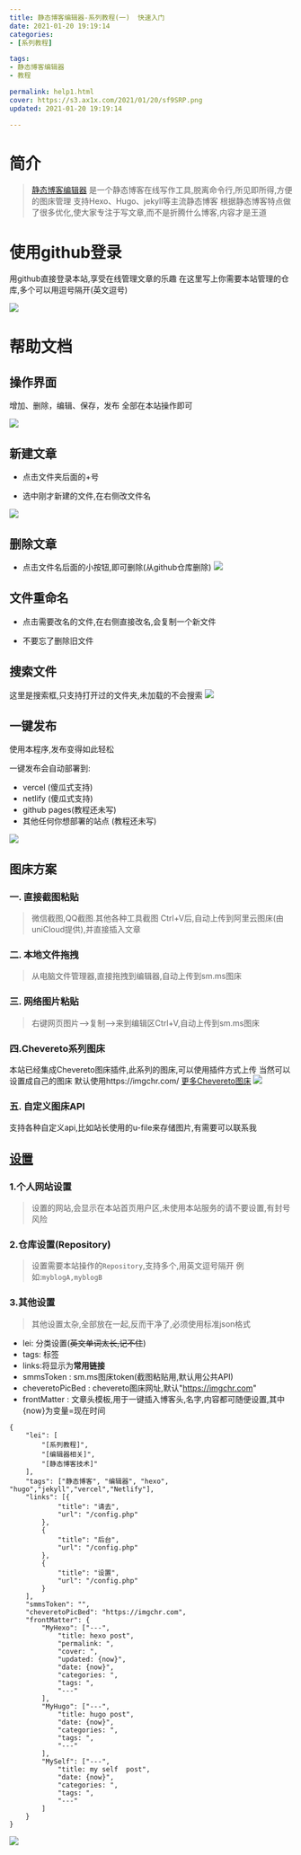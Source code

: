 ```yaml
---
title: 静态博客编辑器-系列教程(一)  快速入门
date: 2021-01-20 19:19:14
categories: 
- [系列教程]

tags: 
- 静态博客编辑器
- 教程

permalink: help1.html
cover: https://s3.ax1x.com/2021/01/20/sf9SRP.png
updated: 2021-01-20 19:19:14

---
```

# 简介

> [静态博客编辑器](https://jingtaiboke.com/ "静态博客编辑器")
是一个静态博客在线写作工具,脱离命令行,所见即所得,方便的图床管理
支持Hexo、Hugo、jekyll等主流静态博客
根据静态博客特点做了很多优化,使大家专注于写文章,而不是折腾什么博客,内容才是王道

# 使用github登录

用github直接登录本站,享受在线管理文章的乐趣
在这里写上你需要本站管理的仓库,多个可以用逗号隔开(英文逗号)

![](https://img.youzibe.com/upload/2021/01/242358-1611503954756.png)

# 帮助文档

## 操作界面
增加、删除，编辑、保存，发布 全部在本站操作即可

![](https://img.youzibe.com/upload/2021/01/242342-1611502941620.png)


## 新建文章

* 点击文件夹后面的+号

* 选中刚才新建的文件,在右侧改文件名

![](https://img.youzibe.com/upload/2021/01/242349-1611503365433.png)

## 删除文章

* 点击文件名后面的小按钮,即可删除(从github仓库删除)
![](https://img.youzibe.com/upload/2021/01/242350-1611503471577.png)

## 文件重命名

* 点击需要改名的文件,在右侧直接改名,会复制一个新文件

* 不要忘了删除旧文件

## 搜索文件

这里是搜索框,只支持打开过的文件夹,未加载的不会搜索
![](https://img.youzibe.com/upload/2021/01/242354-1611503714683.png)

## 一键发布

使用本程序,发布变得如此轻松

一键发布会自动部署到:
* vercel (傻瓜式支持)
* netlify (傻瓜式支持)
* github pages(教程还未写)
* 其他任何你想部署的站点 (教程还未写)



![](https://img.youzibe.com/upload/2021/01/250011-1611504698655.png)

## 图床方案

### 一. 直接截图粘贴

> 微信截图,QQ截图.其他各种工具截图 Ctrl+V后,自动上传到阿里云图床(由uniCloud提供),并直接插入文章

### 二. 本地文件拖拽

> 从电脑文件管理器,直接拖拽到编辑器,自动上传到sm.ms图床

### 三. 网络图片粘贴

> 右键网页图片-->复制-->来到编辑区Ctrl+V,自动上传到sm.ms图床

### 四.Chevereto系列图床

本站已经集成Chevereto图床插件,此系列的图床,可以使用插件方式上传
当然可以设置成自己的图床
默认使用https://imgchr.com/
[更多Chevereto图床](https://github.com/Chevereto/api#-powered-by-chevereto "更多Chevereto图床")
![](https://img.youzibe.com/upload/2021/01/242355-1611503757695.png)

### 五. 自定义图床API

支持各种自定义api,比如站长使用的u-file来存储图片,有需要可以联系我

## [设置](https://jingtaiboke.com/config.php "设置")

### 1.个人网站设置

> 设置的网站,会显示在本站首页用户区,未使用本站服务的请不要设置,有封号风险

### 2.仓库设置(Repository)

> 设置需要本站操作的`Repository`,支持多个,用英文逗号隔开
例如:`myblogA,myblogB`

### 3.其他设置

> 其他设置太杂,全部放在一起,反而干净了,必须使用标准json格式
* lei: 分类设置(~~英文单词太长,记不住~~)
* tags: 标签
* links:将显示为**常用链接**
* smmsToken : sm.ms图床token(截图粘贴用,默认用公共API)
* cheveretoPicBed : chevereto图床网址,默认"https://imgchr.com"
* frontMatter : 文章头模板,用于一键插入博客头,名字,内容都可随便设置,其中{now}为变量=现在时间

```
{
	"lei": [
		"[系列教程]",
		"[编辑器相关]",
		"[静态博客技术]"
	],
	"tags": ["静态博客", "编辑器", "hexo", "hugo","jekyll","vercel","Netlify"],
	"links": [{
			"title": "请去",
			"url": "/config.php"
		},
		{
			"title": "后台",
			"url": "/config.php"
		},
		{
			"title": "设置",
			"url": "/config.php"
		}
	],
	"smmsToken": "",
	"cheveretoPicBed": "https://imgchr.com",
	"frontMatter": {
		"MyHexo": ["---",
			"title: hexo post",
			"permalink: ",
			"cover: ",
			"updated: {now}",
			"date: {now}",
			"categories: ",
			"tags: ",
			"---"
		],
		"MyHugo": ["---",
			"title: hugo post",
			"date: {now}",
			"categories: ",
			"tags: ",
			"---"
		],
		"MySelf": ["---",
			"title: my self  post",
			"date: {now}",
			"categories: ",
			"tags: ",
			"---"
		]
	}
}
```

![](https://img.youzibe.com/upload/2021/01/250000-1611504047197.png)
